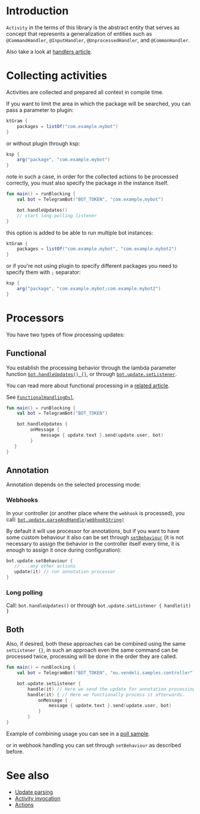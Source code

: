 # Introduction

`Activity` in the terms of this library is the abstract entity that serves as concept that represents a generalization of entities such as `@CommandHandler`, `@InputHandler`, `@UnprocessedHandler`, and `@CommonHandler`.

Also take a look at [handlers article](./Handlers).

# Collecting activities

Activities are collected and prepared all context in compile time.

If you want to limit the area in which the package will be searched, you can pass a parameter to plugin:

```gradle
ktGram {
    packages = listOf("com.example.mybot")
}
```

or without plugin through ksp:

```gradle
ksp {
    arg("package", "com.example.mybot")
}
```

note in such a case, in order for the collected actions to be processed correctly, you must also specify the package in the instance itself.

```kotlin
fun main() = runBlocking {
    val bot = TelegramBot("BOT_TOKEN", "com.example.mybot")

    bot.handleUpdates()
    // start long-polling listener
}
```

this option is added to be able to run multiple bot instances:

```gradle
ktGram {
    packages = listOf("com.example.mybot", "com.example.mybot2")
}
```


or if you're not using plugin to specify different packages you need to specify them with `;` separator:

```gradle
ksp {
    arg("package", "com.example.mybot;com.example.mybot2")
}
```

# Processors

You have two types of flow processing updates:

## Functional 

You establish the processing behavior through the lambda parameter function [`bot.handleUpdates() {}`](https://vendelieu.github.io/telegram-bot/telegram-bot/eu.vendeli.tgbot/-telegram-bot/handle-updates.html), or through [`bot.update.setListener`](https://vendelieu.github.io/telegram-bot/telegram-bot/eu.vendeli.tgbot.core/-tg-update-handler/set-listener.html).

You can read more about  functional processing in a [related article](./Functional-Dsl).

See [`FunctionalHandlingDsl`](https://vendelieu.github.io/telegram-bot/telegram-bot/eu.vendeli.tgbot.core/-functional-handling-dsl/index.html).

```kotlin
fun main() = runBlocking {
    val bot = TelegramBot("BOT_TOKEN")

    bot.handleUpdates {
         onMessage {
             message { update.text }.send(update.user, bot)
         }
   }
}
```

## Annotation

Annotation depends on the selected processing mode: 

### Webhooks

In your controller (or another place where the `webhook` is processed), you call: [`bot.update.parseAndHandle(webhookString)`](https://vendelieu.github.io/telegram-bot/telegram-bot/eu.vendeli.tgbot.core/-tg-update-handler/index.html#706360827%2FFunctions%2F-880831646)

By default it will use processor for annotations, but if you want to have some custom behaviour it also can be set through [`setBehaviour`](https://vendelieu.github.io/telegram-bot/telegram-bot/eu.vendeli.tgbot.core/-tg-update-handler/set-behaviour.html) (it is not necessary to assign the behavior in the controller itself every time, it is enough to assign it once during configuration):

```kotlin
bot.update.setBehaviour {
   // ...any other actions
   update(it) // run annotation processor
}
```

### Long polling

Call: `bot.handleUpdates()` or through `bot.update.setListener { handle(it) }`

## Both

Also, if desired, both these approaches can be combined using the same `setListener {}`, in such an approach even the same command can be processed twice, processing will be done in the order they are called.

```kotlin
fun main() = runBlocking {
    val bot = TelegramBot("BOT_TOKEN", "eu.vendeli.samples.controller")

    bot.update.setListener {
        handle(it) // Here we send the update for annotation processing.
        handle(it) { // Here we functionally process it afterwards.
            onMessage {
                message { update.text }.send(update.user, bot)
            }
        }
}
```
Example of combining usage you can see in a [poll sample](https://github.com/vendelieu/telegram-bot_template/blob/poll/src/main/kotlin/com/example/poll/PollApplication.kt).

or in webhook handling you can set through `setBehaviour` as described before.


# See also

* [Update parsing](./Update-parsing)
* [Activity invocation](./Activity-invocation)
* [Actions](./Actions)
